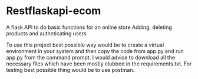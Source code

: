 # Restflaskapi-ecom
A flask API to do basic functions for an online store
Adding, deleting products and autheticating users

To use this project best possible way would be to create a virtual environment in your system and then copy the code from app.py and run app.py from the command prompt.
I would advice to download all the necessary files which have been mostly clubbed in the requirements.txt.
For testing best possible thing would be to use postman.
